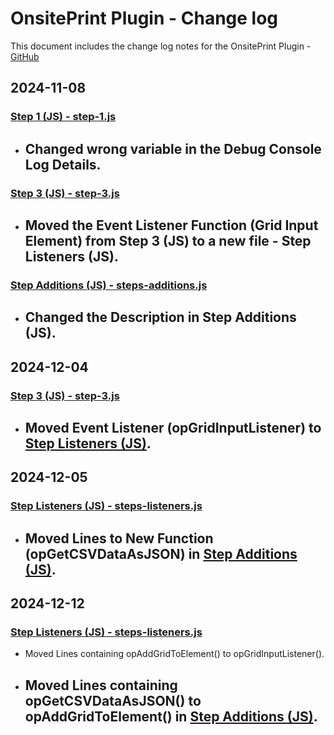 # OnsitePrint Plugin - Change log

This document includes the change log notes for the OnsitePrint Plugin - [GitHub](https://github.com/groskopf/onsite-print-demo)


## 2024-11-08

### [Step 1 (JS) - step-1.js](blocks/event-creation/block-script-parts/block-form/steps/step-1.js)
- Changed wrong variable in the Debug Console Log Details.
    ---

### [Step 3 (JS) - step-3.js](blocks/event-creation/block-script-parts/block-form/steps/step-3.js)
- Moved the Event Listener Function (Grid Input Element) from Step 3 (JS) to a new file - Step Listeners (JS).
    ---

### [Step Additions (JS) - steps-additions.js](blocks/event-creation/block-script-parts/block-form/steps/steps-additions.js)
- Changed the Description in Step Additions (JS).
    ---

## 2024-12-04

### [Step 3 (JS) - step-3.js](blocks/event-creation/block-script-parts/block-form/steps/step-3.js)
- Moved Event Listener (opGridInputListener) to [Step Listeners (JS)](blocks/event-creation/block-script-parts/block-form/steps/steps-listeners.js).
    ---

## 2024-12-05

### [Step Listeners (JS) - steps-listeners.js](blocks/event-creation/block-script-parts/block-form/steps/steps-listeners.js)
- Moved Lines to New Function (opGetCSVDataAsJSON) in [Step Additions (JS)](blocks/event-creation/block-script-parts/block-form/steps/steps-additions.js).
    ---

## 2024-12-12

### [Step Listeners (JS) - steps-listeners.js](blocks/event-creation/block-script-parts/block-form/steps/steps-listeners.js)
- Moved Lines containing opAddGridToElement() to opGridInputListener().
- Moved Lines containing opGetCSVDataAsJSON() to opAddGridToElement() in [Step Additions (JS)](blocks/event-creation/block-script-parts/block-form/steps/steps-additions.js).
    ---
